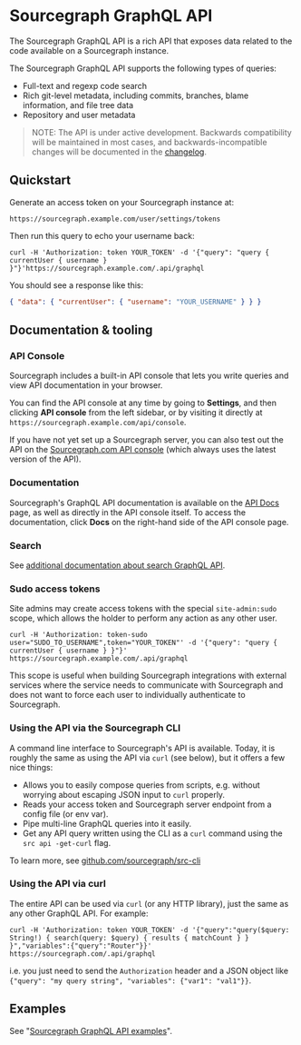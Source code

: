 # Sourcegraph GraphQL API

The Sourcegraph GraphQL API is a rich API that exposes data related to the code available on a Sourcegraph instance.

The Sourcegraph GraphQL API supports the following types of queries:

- Full-text and regexp code search
- Rich git-level metadata, including commits, branches, blame information, and file tree data
- Repository and user metadata

> NOTE: The API is under active development. Backwards compatibility will be maintained in most
> cases, and backwards-incompatible changes will be documented in the
> [changelog](https://sourcegraph.com/github.com/sourcegraph/sourcegraph/-/blob/CHANGELOG.md).

## Quickstart

Generate an access token on your Sourcegraph instance at:

```none
https://sourcegraph.example.com/user/settings/tokens
```

Then run this query to echo your username back:

<!--
  DO NOT CHANGE THIS TO A CODEBLOCK.
  We want line breaks for readability, but backslashes to escape them do not work cross-platform.
  This uses line breaks that are rendered but not copy-pasted to the clipboard.
-->
<pre class="pre-wrap"><code>curl<span class="virtual-br"></span> -H 'Authorization: token YOUR_TOKEN'<span class="virtual-br"></span> -d '{"query": "query { currentUser { username } }"}'<span class="virtual-br"></span>https://sourcegraph.example.com/.api/graphql</code></pre>

You should see a response like this:

```json
{ "data": { "currentUser": { "username": "YOUR_USERNAME" } } }
```

## Documentation & tooling

### API Console

Sourcegraph includes a built-in API console that lets you write queries and view API documentation in your browser.

You can find the API console at any time by going to **Settings**, and then clicking **API console** from the left sidebar, or by visiting it directly at `https://sourcegraph.example.com/api/console`.

If you have not yet set up a Sourcegraph server, you can also test out the API on the [Sourcegraph.com API console](https://sourcegraph.com/api/console) (which always uses the latest version of the API).

### Documentation

Sourcegraph's GraphQL API documentation is available on the [API Docs](api-docs.md) page, as well as directly in the API console itself. To access the documentation, click **Docs** on the right-hand side of the API console page.

### Search

See [additional documentation about search GraphQL API](search.md).

### Sudo access tokens

Site admins may create access tokens with the special `site-admin:sudo` scope, which allows the holder to perform any action as any other user.

<!--
  DO NOT CHANGE THIS TO A CODEBLOCK.
  We want line breaks for readability, but backslashes to escape them do not work cross-platform.
  This uses line breaks that are rendered but not copy-pasted to the clipboard.
-->
<pre class="pre-wrap"><code>curl<span class="virtual-br"></span> -H 'Authorization: token-sudo user="SUDO_TO_USERNAME",token="YOUR_TOKEN"'<span class="virtual-br"></span> -d '{"query": "query { currentUser { username } }"}'<span class="virtual-br"></span> https://sourcegraph.example.com/.api/graphql</code></pre>

This scope is useful when building Sourcegraph integrations with external services where the service needs to communicate with Sourcegraph and does not want to force each user to individually authenticate to Sourcegraph.

### Using the API via the Sourcegraph CLI

A command line interface to Sourcegraph's API is available. Today, it is roughly the same as using the API via `curl` (see below), but it offers a few nice things:

- Allows you to easily compose queries from scripts, e.g. without worrying about escaping JSON input to `curl` properly.
- Reads your access token and Sourcegraph server endpoint from a config file (or env var).
- Pipe multi-line GraphQL queries into it easily.
- Get any API query written using the CLI as a `curl` command using the `src api -get-curl` flag.

To learn more, see [github.com/sourcegraph/src-cli](https://github.com/sourcegraph/src-cli)

### Using the API via curl

The entire API can be used via `curl` (or any HTTP library), just the same as any other GraphQL API. For example:

<!--
  DO NOT CHANGE THIS TO A CODEBLOCK.
  We want line breaks for readability, but backslashes to escape them do not work cross-platform.
  This uses line breaks that are rendered but not copy-pasted to the clipboard.
-->
<pre class="pre-wrap"><code>curl<span class="virtual-br"></span> -H 'Authorization: token YOUR_TOKEN'<span class="virtual-br"></span> -d '{"query":"query($query: String!) { search(query: $query) { results { matchCount } } }","variables":{"query":"Router"}}'<span class="virtual-br"></span> https://sourcegraph.com/.api/graphql</code></pre>

i.e. you just need to send the `Authorization` header and a JSON object like `{"query": "my query string", "variables": {"var1": "val1"}}`.

## Examples

See "[Sourcegraph GraphQL API examples](examples.md)".
